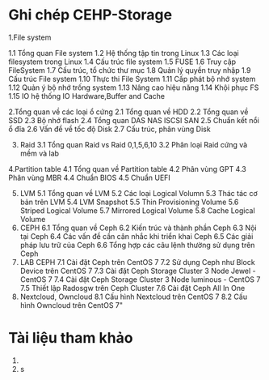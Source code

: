 
# **Ghi chép CEHP-Storage**

1.File system

1.1 Tổng quan File system 
1.2 Hệ thống tập tin trong Linux
1.3 Các loại filesystem trong Linux
1.4 Cấu trúc file system
1.5 FUSE
1.6 Truy cập FileSystem
1.7 Cấu trúc, tổ chức thư mục
1.8 Quản lý quyền truy nhập
1.9 Cấu trúc File system
1.10 Thực thi File System
1.11 Cấp phát bộ nhớ system
1.12 Quản ý bộ nhớ trống system
1.13 Nâng cao hiệu năng
1.14 Khội phục FS
1.15 IO hệ thống IO Hardware,Buffer and Cache

2.Tổng quan về các loại ổ cứng
2.1 Tổng quan về HDD
2.2 Tổng quan về SSD
2.3 Bộ nhớ flash
2.4 Tổng quan DAS NAS ISCSI SAN
2.5 Chuẩn kết nổi ổ đĩa
2.6 Vấn đề về tốc độ Disk
2.7 Cấu trúc, phân vùng Disk

3. Raid
3.1 Tổng quan Raid vs Raid 0,1,5,6,10
3.2 Phân loại Raid cứng và mềm và lab 

4.Partition table
4.1 Tổng quan về Partition table
4.2 Phân vùng GPT
4.3 Phân vùng MBR
4.4 Chuẩn BIOS
4.5 Chuẩn UEFI

5. LVM
5.1 Tổng quan về LVM
5.2 Các loại Logical Volumn
5.3 Thác tác cơ bản trên LVM
5.4 LVM Snapshot
5.5 Thin Provisioning Volume
5.6 Striped Logical Volume
5.7 Mirrored Logical Volume
5.8 Cache Logical Volume
6. CEPH
6.1  Tổng quan về Ceph
6.2 Kiến trúc và thành phần Ceph
6.3 Nội tại Ceph
6.4 Các vấn đề cần cân nhắc khi triển khai Ceph
6.5 Các giải pháp lưu trữ của Ceph
6.6 Tổng hợp các câu lệnh thường sử dụng trên Ceph
7. LAB CEPH 
7.1 Cài đặt Ceph trên CentOS 7
7.2 Sử dụng Ceph như Block Device trên CentOS 7
7.3 Cài đặt Ceph Storage Cluster 3 Node Jewel - CentOS 7
7.4 Cài đặt Ceph Storage Cluster 3 Node luminous - CentOS 7
7.5 Thiết lập Radosgw trên Ceph Cluster
7.6 Cài đặt Ceph All In One
8. Nextcloud, Owncloud
8.1 Cấu hình Nextcloud trên CentOS 7
8.2 Cấu hình Owncloud trên CentOS 7"

# Tài liệu tham khảo 

   1. 
   2. s